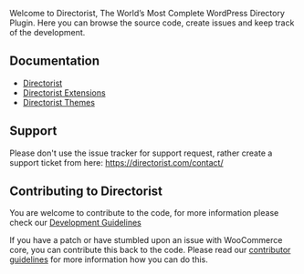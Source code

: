 Welcome to Directorist, The World’s Most Complete WordPress Directory Plugin. Here you can browse the source code, create issues and keep track of the development.

## Documentation
* [Directorist](https://directorist.com/documentation/directorist/)
* [Directorist Extensions](https://directorist.com/documentation/extensions)
* [Directorist Themes](https://directorist.com/documentation/themes/)

## Support
Please don't use the issue tracker for support request, rather create a support ticket from here: https://directorist.com/contact/


## Contributing to Directorist
You are welcome to contribute to the code, for more information please check our [Development Guidelines](https://github.com/sovware/directorist/wiki/Development-Guidelines)


If you have a patch or have stumbled upon an issue with WooCommerce core, you can contribute this back to the code. Please read our [contributor guidelines](https://github.com/woocommerce/woocommerce/blob/trunk/.github/CONTRIBUTING.md) for more information how you can do this.